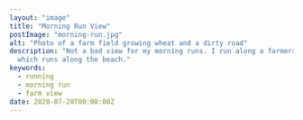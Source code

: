 ```yaml
---
layout: "image"
title: "Morning Run View"
postImage: "morning-run.jpg"
alt: "Photo of a farm field growing wheat and a dirty road"
description: "Not a bad view for my morning runs. I run along a farmers dirt track,
  which runs along the beach."
keywords:
  - running
  - morning run
  - farm view
date: 2020-07-20T00:00:00Z
---
```

